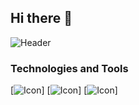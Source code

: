 ## Hi there 👋

![Header](https://github.com/theRealFr13nd/theRealFr13nd/blob/main/static/terminal.gif "Header")


### Technologies and Tools
[![Icon](https://github.com/theRealFr13nd/theRealFr13nd/raw/master/static/python.svg "Icon")]
[![Icon](https://github.com/theRealFr13nd/theRealFr13nd/raw/master/static/go.svg "Icon")]
[![Icon](https://github.com/theRealFr13nd/theRealFr13nd/blob/main/static/csharp.svg "Icon")]

<!--


Here are some ideas to get you started:

- 🔭 I’m currently working on ...
- 🌱 I’m currently learning ...
- 👯 I’m looking to collaborate on ...
- 🤔 I’m looking for help with ...
- 💬 Ask me about ...
- 📫 How to reach me: ...
- 😄 Pronouns: ...
- ⚡ Fun fact: ...
-->
